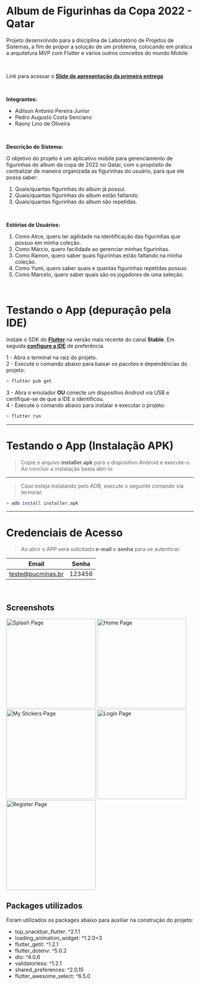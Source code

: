 # Album de Figurinhas da Copa 2022 - Qatar

Projeto desenvolvido para a disciplina de Laboratório de Projetos de Sistemas, a fim de propor a solução de um problema, colocando em prática a arquitetura MVP com Flutter e vários outros conceitos do mundo Mobile.

<br>

Link para acessar o [**Slide de apresentação da primeira entrega**](https://www.canva.com/design/DAFRSj2La4E/FOUZs2iDxC1_5Nr2KAmxbQ/edit?utm_content=DAFRSj2La4E&utm_campaign=designshare&utm_medium=link2&utm_source=sharebutton)

<br>

**Integrantes:**

- Adilson Antonio Pereira Junior
- Pedro Augusto Costa Senciano
- Raony Lino de Oliveira

<br>

**Descrição do Sistema:**

O objetivo do projeto é um aplicativo mobile para gerenciamento de figurinhas do album da copa de 2022 no Qatar, com o propósito de centralizar de maneira organizada as figurinhas do usuário, para que ele possa saber:

1. Quais/quantas figurinhas do album já possui.
2. Quais/quantas figurinhas do album estão faltando.
3. Quais/quantas figurinhas do album são repetidas.

<br>

**Estórias de Usuários:**

1. Como Alice, quero ter agilidade na identificação das figurinhas que possuo em minha coleção.
2. Como Márcio, quero facilidade ao gerenciar minhas figurinhas.
3. Como Ramon, quero saber quais figurinhas estão faltando na minha coleção.
4. Como Yumi, quero saber quais e quantas figurinhas repetidas possuo.
5. Como Marcelo, quero saber quais são os jogadores de uma seleção.

<br>

# Testando o App (depuração pela IDE)

Instale o SDK do [**Flutter**](https://docs.flutter.dev/get-started/install) na versão mais recente do canal **Stable**.
Em seguida [**configure a IDE**](https://docs.flutter.dev/get-started/editor) de preferência.

1 - Abra o terminal na raiz do projeto.<br>
2 - Execute o comando abaixo para baixar os pacotes e dependências do projeto:

```sh
> flutter pub get
```

3 - Abra o emulador **OU** conecte um dispositivo Android via USB e certifique-se de que a IDE o identificou.<br>
4 - Execute o comando abaixo para instalar e executar o projeto:

```sh
> flutter run
```
___

# Testando o App (Instalação APK)

> Copie o arquivo **installer.apk** para o dispositivo Android e execute-o.
> Ao concluir a instalação basta abri-lo
___
> Caso esteja instalando pelo ADB, execute o seguinte comando via terminal:
```sh
> adb install installer.apk
```
___
# Credenciais de Acesso

> Ao abrir o APP será solicitado **e-mail** e **senha** para se autenticar:

| Email | Senha |
| ----------------- | ------ |
| teste@pucminas.br | 123456 |


<br>

## Screenshots

<p float="left">
  <img src="assets/screenshots/splash.jpg" href="#" alt="Splash Page" width="240">
    <img src="assets/screenshots/home.jpg" href="#" alt="Home Page" width="240">
    <img src="assets/screenshots/my_stickers.jpg" href="#" alt="My Stickers Page" width="240">
    <img src="assets/screenshots/login.jpg" href="#" alt="Login Page" width="240">
    <img src="assets/screenshots/register.jpg" href="#" alt="Register Page" width="240">
</p>

## Packages utilizados

Foram utilizados os packages abaixo para auxiliar na construção do projeto:

- top_snackbar_flutter: ^2.1.1
- loading_animation_widget: ^1.2.0+3
- flutter_getit: ^1.2.1
- flutter_dotenv: ^5.0.2
- dio: ^4.0.6
- validatorless: ^1.2.1
- shared_preferences: ^2.0.15
- flutter_awesome_select: ^6.5.0
